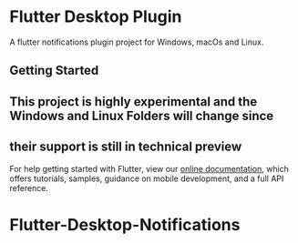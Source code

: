 # Flutter Desktop Plugin

A flutter notifications plugin project for Windows, macOs and Linux.

## Getting Started

## This project is highly experimental and the Windows and Linux Folders will change since 
## their support is still in technical preview





For help getting started with Flutter, view our 
[online documentation](https://flutter.dev/docs), which offers tutorials, 
samples, guidance on mobile development, and a full API reference.
# Flutter-Desktop-Notifications
